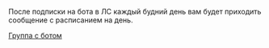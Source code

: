 После подписки на бота в ЛС каждый будний день вам будет приходить сообщение с расписанием на день.

[Группа с ботом](https://vk.com/belodedov_fans)
